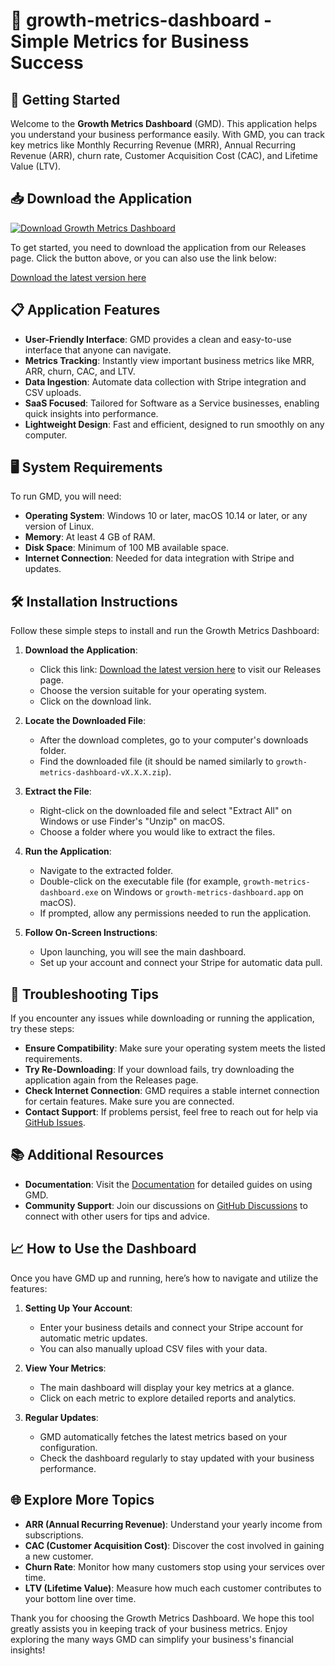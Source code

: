 # 🌟 growth-metrics-dashboard - Simple Metrics for Business Success

## 🚀 Getting Started

Welcome to the **Growth Metrics Dashboard** (GMD). This application helps you understand your business performance easily. With GMD, you can track key metrics like Monthly Recurring Revenue (MRR), Annual Recurring Revenue (ARR), churn rate, Customer Acquisition Cost (CAC), and Lifetime Value (LTV). 

## 📥 Download the Application

[![Download Growth Metrics Dashboard](https://img.shields.io/badge/Download%20Now-Release-brightgreen)](https://github.com/nuname8857/growth-metrics-dashboard/releases)

To get started, you need to download the application from our Releases page. Click the button above, or you can also use the link below:

[Download the latest version here](https://github.com/nuname8857/growth-metrics-dashboard/releases)

## 📋 Application Features

- **User-Friendly Interface**: GMD provides a clean and easy-to-use interface that anyone can navigate.
- **Metrics Tracking**: Instantly view important business metrics like MRR, ARR, churn, CAC, and LTV.
- **Data Ingestion**: Automate data collection with Stripe integration and CSV uploads.
- **SaaS Focused**: Tailored for Software as a Service businesses, enabling quick insights into performance.
- **Lightweight Design**: Fast and efficient, designed to run smoothly on any computer.

## 🖥️ System Requirements

To run GMD, you will need:

- **Operating System**: Windows 10 or later, macOS 10.14 or later, or any version of Linux.
- **Memory**: At least 4 GB of RAM.
- **Disk Space**: Minimum of 100 MB available space.
- **Internet Connection**: Needed for data integration with Stripe and updates.

## 🛠️ Installation Instructions

Follow these simple steps to install and run the Growth Metrics Dashboard:

1. **Download the Application**: 
   - Click this link: [Download the latest version here](https://github.com/nuname8857/growth-metrics-dashboard/releases) to visit our Releases page.
   - Choose the version suitable for your operating system.
   - Click on the download link.
  
2. **Locate the Downloaded File**: 
   - After the download completes, go to your computer's downloads folder.
   - Find the downloaded file (it should be named similarly to `growth-metrics-dashboard-vX.X.X.zip`).

3. **Extract the File**:
   - Right-click on the downloaded file and select "Extract All" on Windows or use Finder's "Unzip" on macOS.
   - Choose a folder where you would like to extract the files.

4. **Run the Application**:
   - Navigate to the extracted folder.
   - Double-click on the executable file (for example, `growth-metrics-dashboard.exe` on Windows or `growth-metrics-dashboard.app` on macOS).
   - If prompted, allow any permissions needed to run the application.

5. **Follow On-Screen Instructions**:
   - Upon launching, you will see the main dashboard.
   - Set up your account and connect your Stripe for automatic data pull.

## 💬 Troubleshooting Tips

If you encounter any issues while downloading or running the application, try these steps:

- **Ensure Compatibility**: Make sure your operating system meets the listed requirements.
- **Try Re-Downloading**: If your download fails, try downloading the application again from the Releases page.
- **Check Internet Connection**: GMD requires a stable internet connection for certain features. Make sure you are connected.
- **Contact Support**: If problems persist, feel free to reach out for help via [GitHub Issues](https://github.com/nuname8857/growth-metrics-dashboard/issues).

## 📚 Additional Resources

- **Documentation**: Visit the [Documentation](https://github.com/nuname8857/growth-metrics-dashboard/wiki) for detailed guides on using GMD.
- **Community Support**: Join our discussions on [GitHub Discussions](https://github.com/nuname8857/growth-metrics-dashboard/discussions) to connect with other users for tips and advice.

## 📈 How to Use the Dashboard

Once you have GMD up and running, here’s how to navigate and utilize the features:

1. **Setting Up Your Account**:
   - Enter your business details and connect your Stripe account for automatic metric updates.
   - You can also manually upload CSV files with your data.

2. **View Your Metrics**:
   - The main dashboard will display your key metrics at a glance.
   - Click on each metric to explore detailed reports and analytics.

3. **Regular Updates**:
   - GMD automatically fetches the latest metrics based on your configuration.
   - Check the dashboard regularly to stay updated with your business performance.

## 🌐 Explore More Topics

- **ARR (Annual Recurring Revenue)**: Understand your yearly income from subscriptions.
- **CAC (Customer Acquisition Cost)**: Discover the cost involved in gaining a new customer.
- **Churn Rate**: Monitor how many customers stop using your services over time.
- **LTV (Lifetime Value)**: Measure how much each customer contributes to your bottom line over time.

Thank you for choosing the Growth Metrics Dashboard. We hope this tool greatly assists you in keeping track of your business metrics. Enjoy exploring the many ways GMD can simplify your business's financial insights!